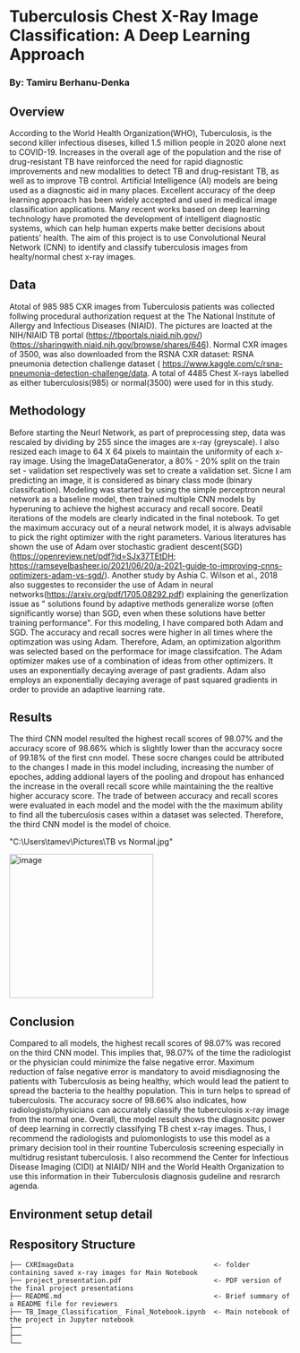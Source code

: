 # Tuberculosis Chest X-Ray Image Classification: A Deep Learning Approach

### By: Tamiru Berhanu-Denka
 
## Overview

According to the World Health Organization(WHO), Tuberculosis, is the second killer infectious diseses, killed 1.5 million people in 2020 alone next to COVID-19.
Increases in the overall age of the population and the rise of drug-resistant TB have reinforced the need for rapid diagnostic improvements and new modalities to detect TB and drug-resistant TB, as well as to improve TB control. Artificial Intelligence (AI) models are being used as a diagnostic aid in many places. Excellent accuracy of the deep learning approach has been widely accepted and used in medical image classification applications. Many recent works based on deep learning technology have promoted the development of intelligent diagnostic systems, which can help human experts make better decisions about patients’ health. The aim of this project is to use Convolutional Neural Network (CNN) to identify and classify tuberculosis images from healty/normal chest x-ray images.

## Data 

Atotal of 985 985 CXR images from Tuberculosis patients was collected follwing procedural authorization request at the The National Institute of Allergy and Infectious Diseases (NIAID). The pictures are loacted at the NIH/NIAID TB portal (https://tbportals.niaid.nih.gov/)(https://sharingwith.niaid.nih.gov/browse/shares/646). Normal CXR images of 3500, was also downloaded from the RSNA CXR dataset: RSNA pneumonia detection challenge dataset ( https://www.kaggle.com/c/rsna-pneumonia-detection-challenge/data. A total of 4485 Chest X-rays labelled as either tuberculosis(985) or normal(3500) were used for in this study. 

## Methodology

Before starting the Neurl Network, as part of preprocessing step, data was rescaled by dividing by 255 since the images are x-ray (greyscale). I also resized each image to  64 X 64 pixels to maintain the uniformity of each x-ray image. Using the ImageDataGenerator, a 80% - 20% split on the  train set - validation set respectively was set to create a validation set. Sicne I am predicting an image, it is considered as binary class mode (binary classifcation).
Modeling was started by using the simple perceptron neural network as a baseline model, then trained multiple CNN models by hyperuning to achieve the highest accuracy and recall socore. Deatil iterations of the models are clearly indicated in the final notebook. To get the maximum accuracy out of a neural network model, it is always advisable to pick the right optimizer with the right parameters. Various literatures has shown the use of Adam over stochastic gradient descent(SGD)(https://openreview.net/pdf?id=SJx37TEtDH; https://ramseyelbasheer.io/2021/06/20/a-2021-guide-to-improving-cnns-optimizers-adam-vs-sgd/). Another study by Ashia C. Wilson et al., 2018 also suggestes to reconsider the use of Adam in neural networks(https://arxiv.org/pdf/1705.08292.pdf) explaining the generlization issue as " solutions found by adaptive methods generalize worse (often significantly worse) than SGD, even when these solutions have better training performance". For this modeling, I have compared both Adam and SGD. The accuracy and recall socres were higher in all times where the optimzation was using Adam. Therefore, Adam, an optimization algorithm was selected based on the performace for image classifcation. The Adam optimizer makes use of a combination of ideas from other optimizers. It uses an exponentially decaying average of past gradients. Adam also employs an exponentially decaying average of past squared gradients in order to provide an adaptive learning rate.  

## Results

The third CNN  model resulted the highest recall scores of 98.07% and the accuracy score of 98.66% which is slightly lower than the accuracy socre of 99.18% of the first cnn model. These socre changes could be attributed to the changes I made in this model including, increasing the number of epoches, adding addional layers of the pooling and dropout has enhanced the increase in the overall recall score while maintaining the the realtive higher accuracy score. The trade of between accuracy and recall scores were evaluated in each model and the model with the the maximum ability to find all the tuberculosis cases within a dataset was selected. Therefore, the third CNN model is the model of choice.

"C:\Users\tamev\Pictures\TB vs Normal.jpg"


<img width="257" alt="image" src="https://user-images.githubusercontent.com/37712711/151293001-5b3b7b90-054b-4c64-ba14-b16b30e7334f.png">


## Conclusion 


Compared to all models, the highest recall scores of 98.07% was recored on the third CNN model. This implies that, 98.07% of the time the radiologist or the physician could minimize the false negative error. Maximum reduction of false negative error is mandatory to avoid misdiagnosing the patients with Tuberculosis as being healthy, which would lead the patient to spread the bacteria to the healthy population. This in turn helps to spread of tuberculosis. The accuracy socre of 98.66% also indicates, how radiologists/physicians can accurately classify the tuberculosis x-ray image from the normal one. Overall, the model result shows the diagnositc power of deep learning in correctly classifying TB chest x-ray images. Thus, I recommend the radiologists and pulomonlogists to use this model as a primary decision tool in their rountine Tuberculosis screening especially in multidrug resistant tuberculosis. I also recommend the Center for Infectious Disease Imaging (CIDI) at NIAID/ NIH and the World Health Organization to use this information in their Tuberculosis diagnosis gudeline and resrarch agenda.

## Environment setup detail


## Respository Structure
```
├── CXRImageData                                   <- folder containing saved x-ray images for Main Notebook
├── project_presentation.pdf                       <- PDF version of the final project presentations
├── README.md                                      <- Brief summary of a README file for reviewers 
├── TB_Image_Classification_ Final_Notebook.ipynb  <- Main notebook of the project in Jupyter notebook
├──                
├── 
└── 
```
